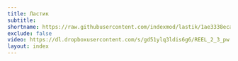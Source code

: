```yaml
---
title: Ластик
subtitle:
shortname: https://raw.githubusercontent.com/indexmod/lastik/1ae3338eca5a88755fc9f133ab73f864a600d572/media/new_logo.svg
exclude: false
video: https://dl.dropboxusercontent.com/s/gd51ylq3ldis6g6/REEL_2_3_pw.mp4
layout: index
---
```

